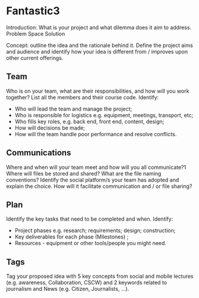 # Fantastic3

Introduction: What is your project and what dilemma does it aim to address.
Problem Space
Solution

Concept: outline the idea and the rationale behind it. Define the project aims and audience and
identify how your idea is different from / improves upon other current offerings.

## Team
Who is on your team, what are their responsibilities, and how will you work together? List all
the members and their course code. Identify:
- Who will lead the team and manage the project;
- Who is responsible for logistics e.g. equipment, meetings, transport, etc;
- Who fills key roles, e.g. back end, front end, content, design;
- How will decisions be made;
- How will the team handle poor performance and resolve conflicts.

## Communications
Where and when will your team meet and how will you all communicate?1
Where will files be stored and shared? What are the file naming conventions?
Identify the social platform/s your team has adopted and explain the choice. How will it facilitate
communication and / or file sharing?

## Plan
Identify the key tasks that need to be completed and when. Identify:
- Project phases e.g. research; requirements; design; construction;
- Key deliverables for each phase (Milestones) ;
- Resources - equipment or other tools/people you might need.

## Tags
Tag your proposed idea with 5 key concepts from social and mobile lectures (e.g.
awareness, Collaboration, CSCW) and 2 keywords related to journalism and News (e.g. Citizen, Journalists, ...).
